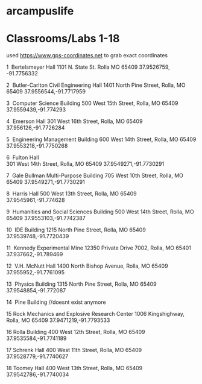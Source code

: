 # arcampuslife

# Classrooms/Labs 1-18 
used https://www.gps-coordinates.net to grab exact coordinates

1  Bertelsmeyer Hall 
	1101 N. State St. Rolla MO 65409
	37.9526759, -91.7756332
  
2  Butler-Carlton Civil Engineering Hall 
	1401 North Pine Street, Rolla, MO 65409
	37.9556544,-91.7717959

3  Computer Science Building 
	500 West 15th Street, Rolla, MO 65409
	37.9559439,-91.774293
  
4  Emerson Hall 
	301 West 16th Street, Rolla, MO 65409
	37.956126,-91.7726284
  
5  Engineering Management Building 
	600 West 14th Street, Rolla, MO 65409
	37.9553218,-91.7750268
  
6  Fulton Hall 	
  301 West 14th Street, Rolla, MO 65409
	37.9549271,-91.7730291

7  Gale Bullman Multi-Purpose Building 
	705 West 10th Street, Rolla, MO 65409
	37.9549271,-91.7730291
  
8  Harris Hall 
	500 West 13th Street, Rolla, MO 65409
	37.9545961,-91.774628
  
9  Humanities and Social Sciences Building 
	500 West 14th Street, Rolla, MO 65409
	37.9553103,-91.7742387
  
10  IDE Building 
	1215 North Pine Street, Rolla, MO 65409
	37.9539748,-91.7720439
  
11  Kennedy Experimental Mine 
	12350 Private Drive 7002, Rolla, MO 65401
	37.937662,-91.789469
  
12  V.H. McNutt Hall 
	1400 North Bishop Avenue, Rolla, MO 65409
	37.955952,-91.7761095


13  Physics Building 
	1315 North Pine Street, Rolla, MO 65409
	37.9548854,-91.772087
  
14  Pine Building  //doesnt exist anymore

15 Rock Mechanics and Explosive Research Center 
	1006 Kingshighway, Rolla, MO 65409
	37.9471219,-91.7793533

16 Rolla Building 
	400 West 12th Street, Rolla, MO 65409
	37.9535584,-91.7741189

17 Schrenk Hall 
	400 West 11th Street, Rolla, MO 65409
	37.9528779,-91.7740627

18 Toomey Hall 
	400 West 13th Street, Rolla, MO 65409
	37.9542786,-91.7740034
